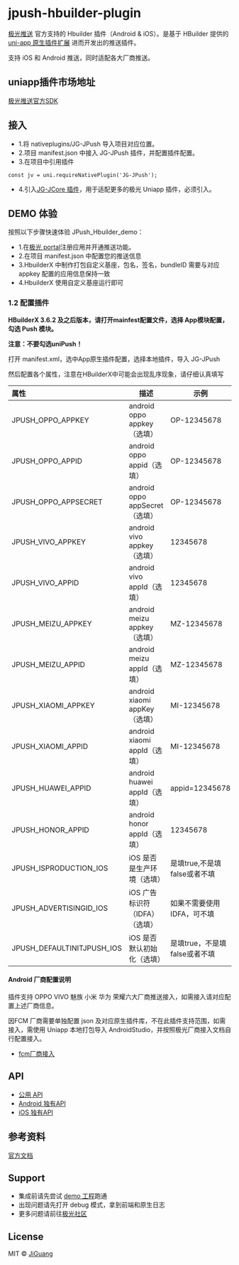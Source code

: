 # jpush-hbuilder-plugin

[极光推送](https://www.jiguang.cn/) 官方支持的 Hbuilder 插件（Android & iOS）。是基于 HBuilder 提供的 [uni-app 原生插件扩展](https://nativesupport.dcloud.net.cn/NativePlugin/README) 进而开发出的推送插件。

支持 iOS 和 Android 推送，同时适配各大厂商推送。

## uniapp插件市场地址
[极光推送官方SDK](https://ext.dcloud.net.cn/plugin?id=4035)

## 接入
- 1.将 nativeplugins/JG-JPush 导入项目对应位置。
- 2.项目 manifest.json 中接入 JG-JPush 插件，并配置插件配置。
- 3.在项目中引用插件
```
const jv = uni.requireNativePlugin('JG-JPush');
```
- 4.引入[JG-JCore 插件](https://github.com/jpush/jcore-hbuilder-plugin)，用于适配更多的极光 Uniapp 插件，必须引入。


## DEMO 体验
按照以下步骤快速体验 JPush_Hbuilder_demo：
- 1.在[极光 portal](https://www.jiguang.cn/accounts/platform)注册应用并开通推送功能。
- 2.在项目 manifest.json 中配置您的推送信息
- 3.HbuilderX 中制作打包自定义基座，包名，签名，bundleID 需要与对应 appkey 配置的应用信息保持一致
- 4.HbuilderX 使用自定义基座运行即可

### 1.2 配置插件

**HBuilderX 3.6.2 及之后版本，请打开mainfest配置文件，选择 App模块配置，勾选 Push 模块。**

**注意：不要勾选uniPush！**

打开 manifest.xml，选中App原生插件配置，选择本地插件，导入 JG-JPush

然后配置各个属性，注意在HBuilderX中可能会出现乱序现象，请仔细认真填写

| 属性               | 描述                                            | 示例                               |
| :----------------- | ----------------------------------------------- | ---------------------------------- |
| JPUSH_OPPO_APPKEY   | android oppo appkey（选填）                                | OP-12345678 |
| JPUSH_OPPO_APPID   | android oppo appid（选填）                                | OP-12345678 |
| JPUSH_OPPO_APPSECRET   | android oppo appSecret（选填）                                | OP-12345678 |
| JPUSH_VIVO_APPKEY   | android vivo appkey（选填）                                | 12345678 |
| JPUSH_VIVO_APPID   | android vivo appId（选填）                                | 12345678 |
| JPUSH_MEIZU_APPKEY   | android meizu appkey（选填）                                | MZ-12345678 |
| JPUSH_MEIZU_APPID   | android meizu appId（选填）                                | MZ-12345678 |
| JPUSH_XIAOMI_APPKEY   | android xiaomi appKey（选填）                                | MI-12345678 |
| JPUSH_XIAOMI_APPID   | android xiaomi appId（选填）                                | MI-12345678 |
| JPUSH_HUAWEI_APPID   | android huawei appId（选填）                                | appid=12345678 |
| JPUSH_HONOR_APPID   | android honor appId（选填）                                | 12345678 |
|JPUSH_ISPRODUCTION_IOS|iOS 是否是生产环境（选填）|是填true,不是填false或者不填|
|JPUSH_ADVERTISINGID_IOS|iOS 广告标识符（IDFA）（选填）| 如果不需要使用IDFA，可不填|
|JPUSH_DEFAULTINITJPUSH_IOS| iOS 是否默认初始化（选填）|是填true，不是填false或者不填|


#### Android 厂商配置说明
插件支持 OPPO VIVO 魅族 小米 华为 荣耀六大厂商推送接入，如需接入请对应配置上述厂商信息。

因FCM 厂商需要单独配置 json 及对应原生插件库，不在此插件支持范围，如需接入，需使用 Uniapp 本地打包导入 AndroidStudio，并按照极光厂商接入文档自行配置接入。


- [fcm厂商接入](https://docs.jiguang.cn/jpush/client/Android/fcm-Push-guide/)

## API
- [公用 API](https://github.com/jpush/jpush-hbuilder-plugin/blob/master/doc/API.md)
- [Android 独有API](https://github.com/jpush/jpush-hbuilder-plugin/blob/master/doc/ANDROID.md)
- [iOS 独有API](https://github.com/jpush/jpush-hbuilder-plugin/blob/master/doc/IOS.md)

## 参考资料

[官方文档](https://docs.jiguang.cn/jpush/guideline/intro/)

## Support
- 集成前请先尝试 [demo 工程](https://github.com/jpush/jpush-hbuilder-plugin/tree/master/JPush_Hbuilder_Demo)跑通
- 出现问题请先打开 debug 模式，拿到前端和原生日志
- 更多问题请前往[极光社区](http://community.jiguang.cn/)

## License

MIT © [JiGuang](/license)

